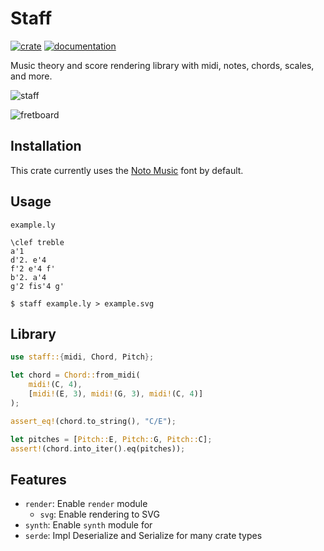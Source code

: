 # Staff
[![crate](https://img.shields.io/crates/v/staff.svg)](https://crates.io/crates/staff)
[![documentation](https://docs.rs/staff/badge.svg)](https://docs.rs/staff)

Music theory and score rendering library with midi, notes, chords, scales, and more.

![staff](https://raw.githubusercontent.com/staff-rs/staff/main/example.svg)

![fretboard](https://raw.githubusercontent.com/staff-rs/staff/main/fretboard.svg)


## Installation
This crate currently uses the [Noto Music](https://fonts.google.com/noto/specimen/Noto+Music) font by default.

## Usage
`example.ly`
```
\clef treble
a'1
d'2. e'4
f'2 e'4 f'
b'2. a'4
g'2 fis'4 g'
```
`$ staff example.ly > example.svg`

## Library
```rust
use staff::{midi, Chord, Pitch};

let chord = Chord::from_midi(
    midi!(C, 4),
    [midi!(E, 3), midi!(G, 3), midi!(C, 4)]
);

assert_eq!(chord.to_string(), "C/E");

let pitches = [Pitch::E, Pitch::G, Pitch::C];
assert!(chord.into_iter().eq(pitches));
```

## Features
* `render`: Enable `render` module
    * `svg`: Enable rendering to SVG
* `synth`: Enable `synth` module for 
* `serde`: Impl Deserialize and Serialize for many crate types
